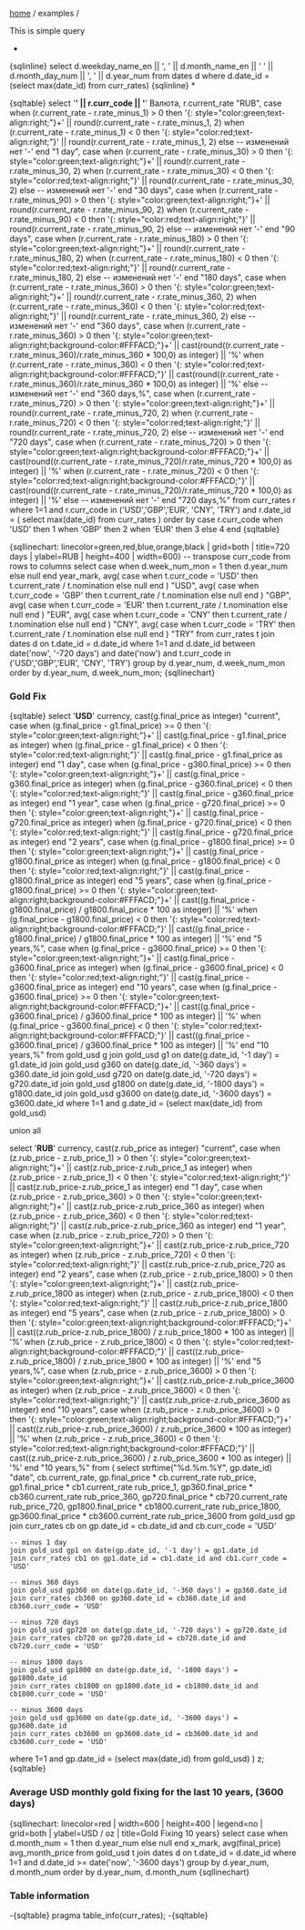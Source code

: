 [home](../) /
examples / 


This is simple query

*
{sqlinline}
select
      d.weekday_name_en || ', ' ||
      d.month_name_en || ' ' ||
      d.month_day_num || ', ' ||
      d.year_num
from
    dates d
where
    d.date_id = (select max(date_id) from curr_rates)
{sqlinline}
*

{sqltable}
select
  '**' || r.curr_code || '**' Валюта,
  r.current_rate "RUB",
  case
    when (r.current_rate - r.rate_minus_1) > 0 then
      '{: style="color:green;text-align:right;"}+' || round(r.current_rate - r.rate_minus_1, 2)
    when (r.current_rate - r.rate_minus_1) < 0 then
      '{: style="color:red;text-align:right;"}' || round(r.current_rate - r.rate_minus_1, 2)
    else
      -- изменений нет
    '-'
  end "1 day",
  case
    when (r.current_rate - r.rate_minus_30) > 0 then
      '{: style="color:green;text-align:right;"}+' || round(r.current_rate - r.rate_minus_30, 2)
    when (r.current_rate - r.rate_minus_30) < 0 then
      '{: style="color:red;text-align:right;"}' || round(r.current_rate - r.rate_minus_30, 2)
    else
      -- изменений нет
    '-'
  end "30 days",
  case
    when (r.current_rate - r.rate_minus_90) > 0 then
      '{: style="color:green;text-align:right;"}+' || round(r.current_rate - r.rate_minus_90, 2)
    when (r.current_rate - r.rate_minus_90) < 0 then
      '{: style="color:red;text-align:right;"}' || round(r.current_rate - r.rate_minus_90, 2)
    else
      -- изменений нет
    '-'
  end "90 days",
  case
    when (r.current_rate - r.rate_minus_180) > 0 then
      '{: style="color:green;text-align:right;"}+' || round(r.current_rate - r.rate_minus_180, 2)
    when (r.current_rate - r.rate_minus_180) < 0 then
      '{: style="color:red;text-align:right;"}' || round(r.current_rate - r.rate_minus_180, 2)
    else
      -- изменений нет
    '-'
  end "180 days",
  case
    when (r.current_rate - r.rate_minus_360) > 0 then
      '{: style="color:green;text-align:right;"}+' || round(r.current_rate - r.rate_minus_360, 2)
    when (r.current_rate - r.rate_minus_360) < 0 then
      '{: style="color:red;text-align:right;"}' || round(r.current_rate - r.rate_minus_360, 2)
    else
      -- изменений нет
    '-'
  end "360 days",
  case
    when (r.current_rate - r.rate_minus_360) > 0 then
      '{: style="color:green;text-align:right;background-color:#FFFACD;"}+' ||
      cast(round((r.current_rate - r.rate_minus_360)/r.rate_minus_360 * 100,0) as integer) || '%'
    when (r.current_rate - r.rate_minus_360) < 0 then
      '{: style="color:red;text-align:right;background-color:#FFFACD;"}' ||
      cast(round((r.current_rate - r.rate_minus_360)/r.rate_minus_360 * 100,0) as integer) || '%'
    else
      -- изменений нет
    '-'
  end "360 days,%",
  case
    when (r.current_rate - r.rate_minus_720) > 0 then
      '{: style="color:green;text-align:right;"}+' || round(r.current_rate - r.rate_minus_720, 2)
    when (r.current_rate - r.rate_minus_720) < 0 then
      '{: style="color:red;text-align:right;"}' || round(r.current_rate - r.rate_minus_720, 2)
    else
      -- изменений нет
    '-'
  end "720 days",
  case
    when (r.current_rate - r.rate_minus_720) > 0 then
      '{: style="color:green;text-align:right;background-color:#FFFACD;"}+' ||
      cast(round((r.current_rate - r.rate_minus_720)/r.rate_minus_720 * 100,0) as integer) || '%'
    when (r.current_rate - r.rate_minus_720) < 0 then
      '{: style="color:red;text-align:right;background-color:#FFFACD;"}' ||
      cast(round((r.current_rate - r.rate_minus_720)/r.rate_minus_720 * 100,0) as integer) || '%'
    else
      -- изменений нет
    '-'
  end "720 days,%"
from
  curr_rates r
where
  1=1
  and r.curr_code in ('USD','GBP','EUR', 'CNY', 'TRY')
  and r.date_id = (
    select max(date_id)
    from curr_rates
  )
order by
  case r.curr_code
    when 'USD' then 1
    when 'GBP' then 2
    when 'EUR' then 3
    else 4
  end
{sqltable}

{sqllinechart: linecolor=green,red,blue,orange,black | grid=both | title=720 days
| ylabel=RUB | height=400 | width=600}
-- transpose curr_code from rows to columns
select
    case
        when d.week_num_mon = 1 then d.year_num
        else null
    end year_mark,
    avg(
    case
        when t.curr_code = 'USD' then t.current_rate / t.nomination
        else null
    end 
    ) "USD",
    avg(
    case
        when t.curr_code = 'GBP' then t.current_rate / t.nomination
        else null
    end 
    ) "GBP",
    avg(
    case
        when t.curr_code = 'EUR' then t.current_rate / t.nomination
        else null
    end 
    ) "EUR",
    avg(
    case
        when t.curr_code = 'CNY' then t.current_rate / t.nomination
        else null
    end 
    ) "CNY",
    avg(
    case
        when t.curr_code = 'TRY' then t.current_rate / t.nomination
        else null
    end 
    ) "TRY"
from
    curr_rates t
    join dates d on t.date_id = d.date_id
where
    1=1
    and d.date_id between date('now', '-720 days') and date('now')
    and t.curr_code in ('USD','GBP','EUR', 'CNY', 'TRY')
group by
    d.year_num,
    d.week_num_mon
order by
    d.year_num,
    d.week_num_mon;
{sqllinechart}

### Gold Fix ###

{sqltable}
select
    '**USD**' currency,
    cast(g.final_price as integer) "current",
    case
        when (g.final_price - g1.final_price) >= 0 then
            '{: style="color:green;text-align:right;"}+' ||
            cast(g.final_price - g1.final_price as integer)
        when (g.final_price - g1.final_price) < 0 then
            '{: style="color:red;text-align:right;"}' ||
            cast(g.final_price - g1.final_price as integer)
    end "1 day",
    case
        when (g.final_price - g360.final_price) >= 0 then
            '{: style="color:green;text-align:right;"}+' ||
            cast(g.final_price - g360.final_price as integer)
        when (g.final_price - g360.final_price) < 0 then
            '{: style="color:red;text-align:right;"}' ||
            cast(g.final_price - g360.final_price as integer)
    end "1 year",
    case
        when (g.final_price - g720.final_price) >= 0 then
            '{: style="color:green;text-align:right;"}+' ||
            cast(g.final_price - g720.final_price as integer)
        when (g.final_price - g720.final_price) < 0 then
            '{: style="color:red;text-align:right;"}' ||
            cast(g.final_price - g720.final_price as integer)
    end "2 years",
    case
        when (g.final_price - g1800.final_price) >= 0 then
            '{: style="color:green;text-align:right;"}+' ||
            cast(g.final_price - g1800.final_price as integer)
        when (g.final_price - g1800.final_price) < 0 then
            '{: style="color:red;text-align:right;"}' ||
            cast(g.final_price - g1800.final_price as integer)
    end "5 years",
    case
        when (g.final_price - g1800.final_price) >= 0 then
            '{: style="color:green;text-align:right;background-color:#FFFACD;"}+' ||
            cast((g.final_price - g1800.final_price) / g1800.final_price * 100 as integer) || '%'
        when (g.final_price - g1800.final_price) < 0 then
            '{: style="color:red;text-align:right;background-color:#FFFACD;"}' ||
            cast((g.final_price - g1800.final_price) / g1800.final_price * 100 as integer) || '%'
    end "5 years,%",
    case
        when (g.final_price - g3600.final_price) >= 0 then
            '{: style="color:green;text-align:right;"}+' ||
            cast(g.final_price - g3600.final_price as integer)
        when (g.final_price - g3600.final_price) < 0 then
            '{: style="color:red;text-align:right;"}' ||
            cast(g.final_price - g3600.final_price as integer)
    end "10 years",
    case
        when (g.final_price - g3600.final_price) >= 0 then
            '{: style="color:green;text-align:right;background-color:#FFFACD;"}+' ||
            cast((g.final_price - g3600.final_price) / g3600.final_price * 100 as integer) || '%'
        when (g.final_price - g3600.final_price) < 0 then
            '{: style="color:red;text-align:right;background-color:#FFFACD;"}' ||
            cast((g.final_price - g3600.final_price) / g3600.final_price * 100 as integer) || '%'
    end "10 years,%"
from
  gold_usd g
  join gold_usd g1
    on date(g.date_id, '-1 day') = g1.date_id
  join gold_usd g360
    on date(g.date_id, '-360 days') = g360.date_id
  join gold_usd g720
    on date(g.date_id, '-720 days') = g720.date_id
  join gold_usd g1800
    on date(g.date_id, '-1800 days') = g1800.date_id
  join gold_usd g3600
    on date(g.date_id, '-3600 days') = g3600.date_id
where
  1=1
  and g.date_id = (select max(date_id) from gold_usd)
    
union all

select
    '**RUB**' currency,
    cast(z.rub_price as integer) "current",
    case
        when (z.rub_price - z.rub_price_1) > 0 then
            '{: style="color:green;text-align:right;"}+' || cast(z.rub_price-z.rub_price_1 as integer)
        when (z.rub_price - z.rub_price_1) < 0 then
            '{: style="color:red;text-align:right;"}' || cast(z.rub_price-z.rub_price_1 as integer)
    end "1 day",
    case
        when (z.rub_price - z.rub_price_360) > 0 then
            '{: style="color:green;text-align:right;"}+' || cast(z.rub_price-z.rub_price_360 as integer)
        when (z.rub_price - z.rub_price_360) < 0 then
            '{: style="color:red;text-align:right;"}' || cast(z.rub_price-z.rub_price_360 as integer)
    end "1 year",
    case
        when (z.rub_price - z.rub_price_720) > 0 then
            '{: style="color:green;text-align:right;"}+' || cast(z.rub_price-z.rub_price_720 as integer)
        when (z.rub_price - z.rub_price_720) < 0 then
            '{: style="color:red;text-align:right;"}' || cast(z.rub_price-z.rub_price_720 as integer)
    end "2 years",
    case
        when (z.rub_price - z.rub_price_1800) > 0 then
            '{: style="color:green;text-align:right;"}+' || cast(z.rub_price-z.rub_price_1800 as integer)
        when (z.rub_price - z.rub_price_1800) < 0 then
            '{: style="color:red;text-align:right;"}' || cast(z.rub_price-z.rub_price_1800 as integer)
    end "5 years",
    case
        when (z.rub_price - z.rub_price_1800) > 0 then
            '{: style="color:green;text-align:right;background-color:#FFFACD;"}+' ||
            cast((z.rub_price-z.rub_price_1800) / z.rub_price_1800 * 100 as integer) || '%'
        when (z.rub_price - z.rub_price_1800) < 0 then
            '{: style="color:red;text-align:right;background-color:#FFFACD;"}' ||
            cast((z.rub_price-z.rub_price_1800) / z.rub_price_1800 * 100 as integer) || '%'
    end "5 years,%",
    case
        when (z.rub_price - z.rub_price_3600) > 0 then
            '{: style="color:green;text-align:right;"}+' || cast(z.rub_price-z.rub_price_3600 as integer)
        when (z.rub_price - z.rub_price_3600) < 0 then
            '{: style="color:red;text-align:right;"}' || cast(z.rub_price-z.rub_price_3600 as integer)
    end "10 years",
    case
        when (z.rub_price - z.rub_price_3600) > 0 then
            '{: style="color:green;text-align:right;background-color:#FFFACD;"}+' ||
            cast((z.rub_price-z.rub_price_3600) / z.rub_price_3600 * 100 as integer) || '%'
        when (z.rub_price - z.rub_price_3600) < 0 then
            '{: style="color:red;text-align:right;background-color:#FFFACD;"}' ||
            cast((z.rub_price-z.rub_price_3600) / z.rub_price_3600 * 100 as integer) || '%'
    end "10 years,%"
from
(
select
    strftime("%d.%m.%Y", gp.date_id) "date",
    cb.current_rate,
    gp.final_price * cb.current_rate rub_price,
    gp1.final_price * cb1.current_rate rub_price_1,
    gp360.final_price * cb360.current_rate rub_price_360,
    gp720.final_price * cb720.current_rate rub_price_720,
    gp1800.final_price * cb1800.current_rate rub_price_1800,
    gp3600.final_price * cb3600.current_rate rub_price_3600
from
    gold_usd gp
    join curr_rates cb on gp.date_id = cb.date_id
        and cb.curr_code = 'USD'

    -- minus 1 day
    join gold_usd gp1 on date(gp.date_id, '-1 day') = gp1.date_id
    join curr_rates cb1 on gp1.date_id = cb1.date_id and cb1.curr_code = 'USD'

    -- minus 360 days
    join gold_usd gp360 on date(gp.date_id, '-360 days') = gp360.date_id
    join curr_rates cb360 on gp360.date_id = cb360.date_id and cb360.curr_code = 'USD'

    -- minus 720 days
    join gold_usd gp720 on date(gp.date_id, '-720 days') = gp720.date_id
    join curr_rates cb720 on gp720.date_id = cb720.date_id and cb720.curr_code = 'USD'

    -- minus 1800 days
    join gold_usd gp1800 on date(gp.date_id, '-1800 days') = gp1800.date_id
    join curr_rates cb1800 on gp1800.date_id = cb1800.date_id and cb1800.curr_code = 'USD'

    -- minus 3600 days
    join gold_usd gp3600 on date(gp.date_id, '-3600 days') = gp3600.date_id
    join curr_rates cb3600 on gp3600.date_id = cb3600.date_id and cb3600.curr_code = 'USD'
where
    1=1
    and gp.date_id = (select max(date_id) from gold_usd)
) z;
{sqltable}


### Average USD monthly gold fixing for the last 10 years, (3600 days) ###

{sqllinechart: linecolor=red | width=600 | height=400 | legend=no | grid=both
| ylabel=USD / oz | title=Gold Fixing 10 years}
select
    case
        when d.month_num = 1 then d.year_num
        else null
    end x_mark,
    avg(final_price) avg_month_price
from
    gold_usd t
    join dates d on t.date_id = d.date_id
where
    1=1
    and d.date_id >= date('now', '-3600 days')
group by
    d.year_num,
    d.month_num
order by
    d.year_num,
    d.month_num
{sqllinechart}


### Table information ###

-{sqltable}
pragma table_info(curr_rates);
-{sqltable}


